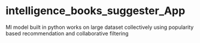 # intelligence_books_suggester_App
 Ml model built in python works on large dataset collectively using popularity based recommendation and collaborative filtering
